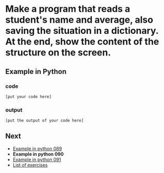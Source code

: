 # Make a program that reads a student's name and average, also saving the situation in a dictionary. At the end, show the content of the structure on the screen.

## Example in Python

### code

``` python
[put your code here]
```

### output

```
[put the output of your code here]
```

## Next

- [Example in python 089](../../089/python)
- **Example in python 090**
- [Example in python 091](../../091/python)
- [List of exercises](../..)
